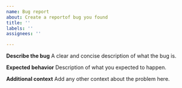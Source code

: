 ```yaml
---
name: Bug report
about: Create a reportof bug you found
title: ''
labels: ''
assignees: ''

---
```


**Describe the bug**
A clear and concise description of what the bug is.

**Expected behavior**
Description of what you expected to happen.

**Additional context**
Add any other context about the problem here.

